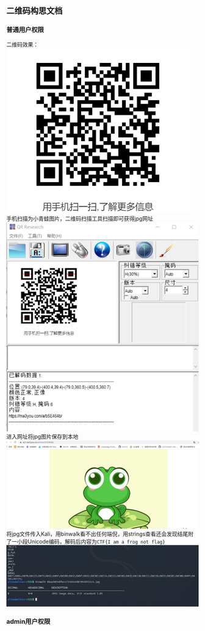 ## 二维码构思文档  
### 普通用户权限  
二维码效果：  
![二维码](./image/origin1.png)  
手机扫描为小青蛙图片，二维码扫描工具扫描即可获得jpg网址  
![扫码](./image/扫码.png)  
进入网址将jpg图片保存到本地  
![网址](./image/网址.png)  
将jpg文件传入Kali，用binwalk看不出任何端倪，用strings查看还会发现结尾附了一小段Unicode编码，解码后内容为`CTF{I am a frog not flag}`  
![kali查看](./image/kali查看.png)  
### admin用户权限